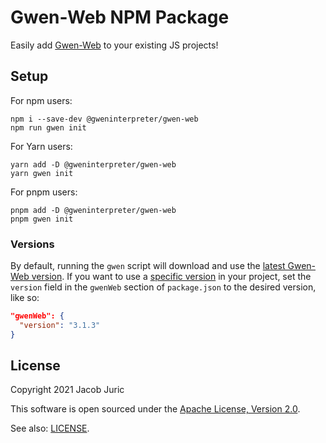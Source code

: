Gwen-Web NPM Package
====================

Easily add [Gwen-Web](https://github.com/gwen-interpreter/gwen-web) to your
existing JS projects!

Setup
-----
For npm users:
```
npm i --save-dev @gweninterpreter/gwen-web
npm run gwen init
```

For Yarn users:
```
yarn add -D @gweninterpreter/gwen-web
yarn gwen init
```

For pnpm users:
```
pnpm add -D @gweninterpreter/gwen-web
pnpm gwen init
```

### Versions

By default, running the `gwen` script will download and use the [latest Gwen-Web
version](https://github.com/gwen-interpreter/gwen-web/releases/latest). If you
want to use a [specific
version](https://github.com/gwen-interpreter/gwen-web/releases) in your project,
set the `version` field in the `gwenWeb` section of `package.json` to the
desired version, like so:

```json
"gwenWeb": {
  "version": "3.1.3"
}
```

License
-------

Copyright 2021 Jacob Juric

This software is open sourced under the
[Apache License, Version 2.0](http://www.apache.org/licenses/LICENSE-2.0.txt).

See also: [LICENSE](LICENSE).
